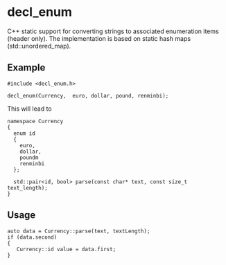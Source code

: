 # decl_enum
C++ static support for converting strings to associated enumeration items (header only).
The implementation is based on static hash maps (std::unordered_map).

## Example
```
#include <decl_enum.h>

decl_enum(Currency,  euro, dollar, pound, renminbi);
```
This will lead to
```
namespace Currency
{
  enum id
  {
    euro,
    dollar,
    poundm
    renminbi
  };

  std::pair<id, bool> parse(const char* text, const size_t text_length);
}
 ```

## Usage
```
auto data = Currency::parse(text, textLength);
if (data.second)
{
   Currency::id value = data.first;
}
```
